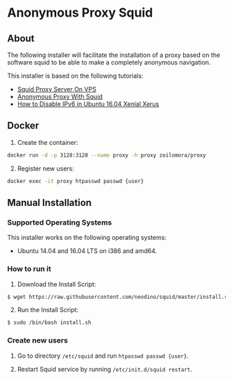 # Anonymous Proxy Squid
## About

The following installer will facilitate the installation of a proxy based on the software squid to be able to make a
completely anonymous navigation.

This installer is based on the following tutorials:
- [Squid Proxy Server On VPS](http://nikhgupta.com/code/installing-squid-proxy-server-on-centos-5-vps/)
- [Anonymous Proxy With Squid](http://nikhgupta.com/code/setting-up-anonymous-proxy-with-squid/)
- [How to Disable IPv6 in Ubuntu 16.04 Xenial Xerus](http://www.neuraldump.com/2016/11/how-to-disable-ipv6-in-ubuntu-16-04-xenial-xerus/)

## Docker

1) Create the container:
```sh
docker run -d -p 3128:3128 --name proxy -h proxy zoilomora/proxy
```

2) Register new users:
```sh
docker exec -it proxy htpasswd passwd {user}
```

## Manual Installation
### Supported Operating Systems

This installer works on the following operating systems:
- Ubuntu 14.04 and 16.04 LTS on i386 and amd64.

### How to run it

1) Download the Install Script:
```sh
$ wget https://raw.githubusercontent.com/neodino/squid/master/install.sh
```

2) Run the Install Script:
```sh
$ sudo /bin/bash install.sh
```

### Create new users

1) Go to directory ``/etc/squid`` and run ``htpasswd passwd {user}``.

2) Restart Squid service by running ``/etc/init.d/squid restart``.
